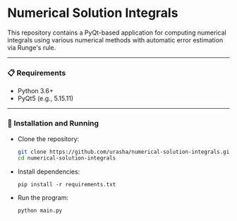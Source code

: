 # Numerical Solution Integrals

This repository contains a PyQt-based application for computing numerical integrals using various numerical methods with automatic error estimation via Runge's rule.

<hr>

### 📋 Requirements
- Python 3.6+
- PyQt5 (e.g., 5.15.11)

<hr>

### 🚀 Installation and Running
- Clone the repository:
  ```bash
  git clone https://github.com/urasha/numerical-solution-integrals.git
  cd numerical-solution-integrals
  ```
  
- Install dependencies:
  ```
  pip install -r requirements.txt
  ```

- Run the program:
  ```
  python main.py
  ```
